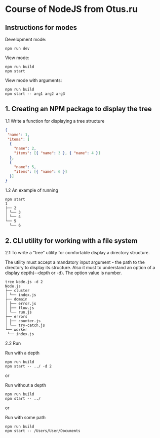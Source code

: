 # Course of NodeJS from Otus.ru

## Instructions for modes
Development mode:
```
npm run dev
```

View mode:
```
npm run build
npm start
```
View mode with arguments:
```
npm run build
npm start -- arg1 arg2 arg3
```

## 1. Creating an NPM package to display the tree
1.1 Write a function for displaying a tree structure

```JSON
{
 "name": 1,
 "items": [
  {
    "name": 2,
    "items": [{ "name": 3 }, { "name": 4 }]
  }, 
  {
    "name": 5,
    "items": [{ "name": 6 }]
  }]
}
```

1.2 An example of running

```
npm start
1
├── 2
│ └── 3
│ └── 4
└── 5
  └── 6
```

## 2. CLI utility for working with a file system
2.1 To write a "tree" utility for comfortable display a directory structure. 
    
The utility must accept a mandatory input argument - the path to the directory to display its structure. 
Also it must to understand an option of a display depth(--depth or -d). The option value is number. 
    
```
tree Node.js -d 2
Node.js
├── cluster
│ └── index.js
├── domain
│ ├── error.js
│ ├── flow.js
│ └── run.js
├── errors
│ ├── counter.js
│ └── try-catch.js
└── worker
 └── index.js
```
2.2 Run

Run with a depth
```
npm run build
npm start -- ../ -d 2
```

or 

Run without a depth
```
npm run build
npm start -- ../
```
or

Run with some path
```
npm run build
npm start -- /Users/User/Documents
```

